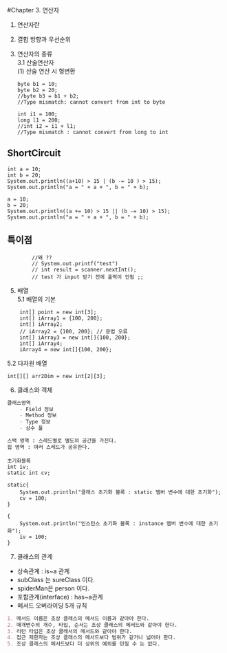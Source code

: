 #Chapter 3. 연산자

1. 연산자란

2. 결합 방향과 우선순위

3. 연산자의 종류<br>
 3.1 산술연산자<br>
   (1) 산술 연산 시 형변환 
   ```
   byte b1 = 10;
   byte b2 = 20;
   //byte b3 = b1 + b2; 
   //Type mismatch: cannot convert from int to byte
   
   int i1 = 100;
   long l1 = 200;
   //int i2 = i1 + l1;
   //Type mismatch : cannot convert from long to int
   ```
   
## ShortCircuit
```
int a = 10;
int b = 20;
System.out.println((a+10) > 15 | (b -= 10 ) > 15);
System.out.println("a = " + a + ", b = " + b);

a = 10;
b = 20;
System.out.println((a += 10) > 15 || (b -= 10) > 15);
System.out.println("a = " + a + ", b = " + b);
```


## 특이점
            //왜 ??
            // System.out.printf("test")
            // int result = scanner.nextInt();
            // test 가 input 받기 전에 출력이 안됨 ;; 
            
5. 배열<br>
5.1 배열의 기본<br>
 
```
    int[] point = new int[3];
    int[] iArray1 = {100, 200};
    int[] iArray2;
    // iArray2 = {100, 200}; // 문법 오류
    int[] iArray3 = new int[]{100, 200};
    int[] iArray4;
    iArray4 = new int[]{100, 200};
```

5.2 다차원 배열 <br>
``` 
int[][] arr2Dim = new int[2][3];
```


6. 클래스와 객체<br>
```markdown
클래스영역 
    - Field 정보
    - Method 정보
    - Type 정보
    - 상수 풀

스택 영역 : 스레드별로 별도의 공간을 가진다. 
힙 영역 : 여러 스레드가 공유한다.
```

``` 
초기화블록
int iv;
static int cv;

static{
    System.out.println("클래스 초기화 블록 : static 멤버 변수에 대한 초기화");
    cv = 100;
}

{
    System.out.println("인스턴스 초기화 블록 : instance 멤버 변수에 대한 초기화");
    iv = 100;
}
```


7. 클래스의 관계

 - 상속관계 : is~a 관계
 - subClass 는 sureClass 이다.
 - spiderMan은 person 이다.
 - 포함관계(interface) : has~a관계
 - 메서드 오버라이딩 5개 규칙
```markdown
1. 메서드 이름은 조상 클래스의 메서드 이름과 같아야 한다.
2. 매개변수의 개수, 타입, 순서는 조상 클래스의 메서드와 같아야 한다.
3. 리턴 타입은 조상 클래서의 메서드와 같아야 한다.
4. 접근 제한자는 조상 클래스의 메서드보다 범위가 같거나 넓어야 한다.
5. 조상 클래스의 메서드보다 더 상위의 예외를 던질 수 는 없다.
```